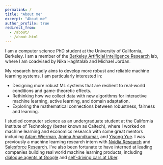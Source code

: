 ```yaml
---
permalink: /
title: "About me"
excerpt: "About me"
author_profile: true
redirect_from: 
  - /about/
  - /about.html
---
```


I am a computer science PhD student at the University of California, Berkeley. I am a member of the [Berkeley Artificial Intelligence Research](https://bair.berkeley.edu/) lab, where I am coadvised by Nika Haghtalab and Michael Jordan.

My research broadly aims to develop more robust and reliable machine learning systems.
I am particularly interested in:
* Designing more robust ML systems that are resilient to real-world conditions and game-theoretic effects.
* Rethinking how we collect data with new algorithms for interactive machine learning, active learning, and domain adaptation.
* Exploring the mathematical connections between robustness, fairness and learning.

I studied computer science as an undergraduate student at the California Institute of Technology (better known as Caltech), where I worked on machine learning and economics research with some great mentors including [Adam Wierman](https://adamwierman.com/), [Anima Anandkumar](http://tensorlab.cms.caltech.edu/users/anima/), and [Yisong Yue](http://www.yisongyue.com/).
I was previously a machine learning research intern with [Nvidia Research](https://www.nvidia.com/en-us/research/machine-learning-artificial-intelligence/) and [Salesforce Research](https://einstein.ai/the-ai-economist).
I've also been fortunate to have interned at leading companies building real world machine learning products, including [dialogue agents at Google](https://dialogflow.cloud.google.com/) and [self-driving cars at Uber](https://www.uber.com/us/en/atg/). 
